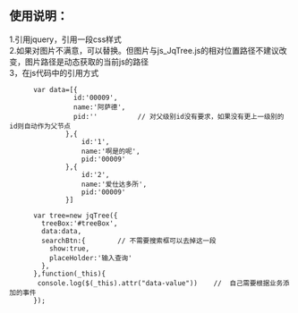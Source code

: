
 ## 使用说明：
  1.引用jquery，引用一段css样式<br>
  2.如果对图片不满意，可以替换。但图片与js_JqTree.js的相对位置路径不建议改变，图片路径是动态获取的当前js的路径<br>
  3，在js代码中的引用方式<br>
  
          var data=[{
                    id:'00009',
                    name:'阿萨德',
                    pid:''          // 对父级别id没有要求，如果没有更上一级别的id则自动作为父节点
                  },{
                      id:'1',
                      name:'啊是的呢',
                      pid:'00009'
                  },{
                      id:'2',
                      name:'爱仕达多所',
                      pid:'00009'
                  }]

          var tree=new jqTree({
            treeBox:'#treeBox',
            data:data,
            searchBtn:{        // 不需要搜索框可以去掉这一段
              show:true,
              placeHolder:'输入查询'
            },
          },function(_this){
           console.log($(_this).attr("data-value"))    //  自己需要根据业务添加的事件
          });

